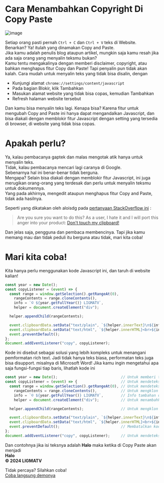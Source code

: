 # Cara Menambahkan Copyright Di Copy Paste

![image](https://github.com/LIGMATV/LIGMATV/assets/143163098/2203b1fa-380e-4586-8236-ebb31eaa2128)

Setiap orang pasti pernah `Ctrl + C` dan `Ctrl + V` teks di Website.  
Benarkan? Ya! itulah yang dinamakan Copy and Paste.  
Jika kamu adalah penulis blog ataupun artikel, mungkin saja kamu resah jika ada saja orang yang menyalin teksmu bukan?  
Kamu tentu mengakalinya dengan memberi disclaimer, copyright, atau bahkan menghapus fitur Copy dan Paste! Tapi penyalin pun tidak akan kalah.
Cara mudah untuk menyalin teks yang tidak bisa disalin, dengan

* Kunjungi alamat `chrome://settings/content/javascript`
* Pada bagian Blokir, klik Tambahkan
* Masukan alamat website yang tidak bisa copas, kemudian Tambahkan
* Refresh halaman website tersebut

Dan kamu bisa menyalin teks lagi. Kenapa bisa? Karena fitur untuk mengubah Copy and Paste ini hanya dapat mengandalkan Javascript, dan bisa diakali dengan memblokir fitur Javascript dengan setting yang tersedia di browser, di website yang tidak bisa copas.

# Apakah perlu?

Ya, kalau pembacanya gaptek dan malas mengotak atik hanya untuk menyalin teks.  
Tidak, kalau pembacanya mencari lagi caranya di Google.  
Sebenarnya hal ini benar-benar tidak berguna.  
Mengapa? Selain bisa diakali dengan memblokir fitur Javascript, ini juga merugikan orang-orang yang terdesak dan perlu untuk menyalin teksmu untuk dokumennya.  
Yang pada akhirnya, mengedit ataupun menghapus fitur Copy and Paste, tidak ada hasilnya. 
 
Seperti yang dikatakan oleh aloisdg pada [pertanyaan StackOverflow ini](https://stackoverflow.com/questions/2026335/how-to-add-extra-info-to-copied-web-text) : 
> Are you sure you want to do this? As a user, I hate it and I will port this anger into your product: [Don't touch my clipboard!](https://alexanderell.is/posts/taking-over-my-clipboard/)

Dan jelas saja, pengguna dan pembaca membencinya. Tapi jika kamu memang mau dan tidak peduli itu berguna atau tidak, mari kita coba!

# Mari kita coba!
Kita hanya perlu menggunakan kode Javascript ini, dan taruh di website kalian!

```js
const year = new Date();
const copyListener = (event) => {
  const range = window.getSelection().getRangeAt(0),
    rangeContents = range.cloneContents(),
    info = `© ${year.getFullYear()} LIGMATV`,
    helper = document.createElement("div");

  helper.appendChild(rangeContents);

  event.clipboardData.setData("text/plain", `${helper.innerText}\n${info}`);
  event.clipboardData.setData("text/html", `${helper.innerHTML}<br>${info}`);
  event.preventDefault();
};
document.addEventListener("copy", copyListener);
```
Kode ini disebut sebagai solusi yang lebih kompleks untuk menangani pemformatan rich text.
Jadi tidak hanya teks biasa, performatan teks juga bisa disupport. misalnya di Microsoft Word!
Jika kamu ingin mengetahui apa saja fungsi-fungsi tiap baris, lihatlah kode ini
```js
const year = new Date();                             // Untuk memberi tanggal
const copyListener = (event) => {                    // Untuk mendeteksi penyalian
  const range = window.getSelection().getRangeAt(0), // Untuk mendeteksi teks yang diselect pengguna
    rangeContents = range.cloneContents(),           // Untuk mengklon teks yang diselect ke Javascript
    info = `© ${year.getFullYear()} LIGMATV`,        // Info tambahan di Copy Pastenya
    helper = document.createElement("div");          // Untuk menambahkan elemen khusus Javascript

  helper.appendChild(rangeContents);                 // Untuk mengklon teks yang diselect ke Javascript

  event.clipboardData.setData("text/plain", `${helper.innerText}\n${info}`);    // Jika di paste sebagai teks biasa
  event.clipboardData.setData("text/html", `${helper.innerHTML}<br>${info}`);   // Jika di paste sebagai richtext format
  event.preventDefault();                            // Membatalkan kode jika tidak terjadi
};
document.addEventListener("copy", copyListener);     // Untuk mendeteksi penyalian
```

Dan contohnya jika isi teksnya adalah **Halo** maka ketika di Copy Paste akan menjadi  
**Halo**  
**© 2024 LIGMATV**  

Tidak percaya? Silahkan coba!  
[Coba langsung demonya](https://jsbin.com/kiyejahava/edit?output)

[date-created]: 2024/03/20